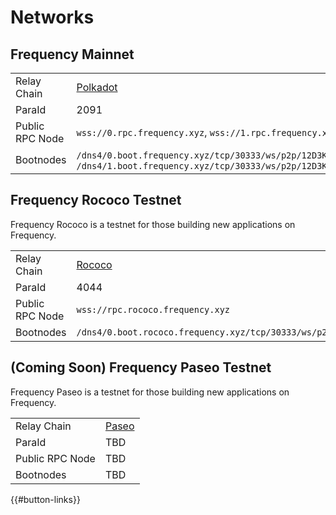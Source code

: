 # Networks

## Frequency Mainnet

|  |  |
| --- | --- |
| Relay Chain     | [Polkadot](https://wiki.polkadot.network/) |
| ParaId          | 2091 |
| Public RPC Node | `wss://0.rpc.frequency.xyz`, `wss://1.rpc.frequency.xyz` |
| Bootnodes       | `/dns4/0.boot.frequency.xyz/tcp/30333/ws/p2p/12D3KooWBd4aEArNvXECtt2JHQACBdFmeafpyfre3q81iM1xCcpP`, `/dns4/1.boot.frequency.xyz/tcp/30333/ws/p2p/12D3KooWCW8d7Yz2d3Jcb49rWcNppRNEs1K2NZitCpPtrHSQb6dw` |

## Frequency Rococo Testnet

Frequency Rococo is a testnet for those building new applications on Frequency.

|  |  |
| --- | --- |
| Relay Chain     | [Rococo](https://wiki.polkadot.network/docs/build-pdk#rococo-testnet) |
| ParaId          | 4044 |
| Public RPC Node | `wss://rpc.rococo.frequency.xyz` |
| Bootnodes       | `/dns4/0.boot.rococo.frequency.xyz/tcp/30333/ws/p2p/12D3KooWArmKDbY8Y6XXHGodosWAjRWWxSw5YxWEjSZTBNjJXVSC` |

## (Coming Soon) Frequency Paseo Testnet

Frequency Paseo is a testnet for those building new applications on Frequency.

|  |  |
| --- | --- |
| Relay Chain     | [Paseo](https://wiki.polkadot.network/docs/build-pdk#rococo-testnet) |
| ParaId          | TBD |
| Public RPC Node | TBD |
| Bootnodes       | TBD |

{{#button-links}}
